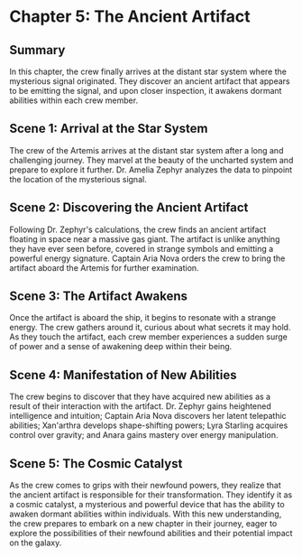 # Chapter 5: The Ancient Artifact

## Summary

In this chapter, the crew finally arrives at the distant star system where the mysterious signal originated. They discover an ancient artifact that appears to be emitting the signal, and upon closer inspection, it awakens dormant abilities within each crew member.

## Scene 1: Arrival at the Star System

The crew of the Artemis arrives at the distant star system after a long and challenging journey. They marvel at the beauty of the uncharted system and prepare to explore it further. Dr. Amelia Zephyr analyzes the data to pinpoint the location of the mysterious signal.

## Scene 2: Discovering the Ancient Artifact

Following Dr. Zephyr's calculations, the crew finds an ancient artifact floating in space near a massive gas giant. The artifact is unlike anything they have ever seen before, covered in strange symbols and emitting a powerful energy signature. Captain Aria Nova orders the crew to bring the artifact aboard the Artemis for further examination.

## Scene 3: The Artifact Awakens

Once the artifact is aboard the ship, it begins to resonate with a strange energy. The crew gathers around it, curious about what secrets it may hold. As they touch the artifact, each crew member experiences a sudden surge of power and a sense of awakening deep within their being.

## Scene 4: Manifestation of New Abilities

The crew begins to discover that they have acquired new abilities as a result of their interaction with the artifact. Dr. Zephyr gains heightened intelligence and intuition; Captain Aria Nova discovers her latent telepathic abilities; Xan'arthra develops shape-shifting powers; Lyra Starling acquires control over gravity; and Anara gains mastery over energy manipulation.

## Scene 5: The Cosmic Catalyst

As the crew comes to grips with their newfound powers, they realize that the ancient artifact is responsible for their transformation. They identify it as a cosmic catalyst, a mysterious and powerful device that has the ability to awaken dormant abilities within individuals. With this new understanding, the crew prepares to embark on a new chapter in their journey, eager to explore the possibilities of their newfound abilities and their potential impact on the galaxy.